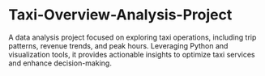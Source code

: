 # Taxi-Overview-Analysis-Project
A data analysis project focused on exploring taxi operations, including trip patterns, revenue trends, and peak hours. Leveraging Python and visualization tools, it provides actionable insights to optimize taxi services and enhance decision-making.
